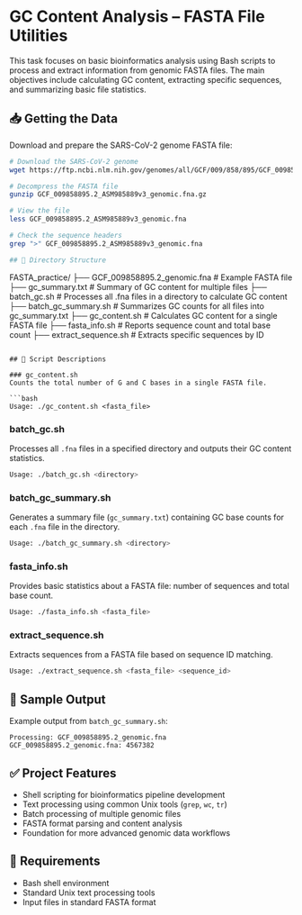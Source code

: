 # GC Content Analysis – FASTA File Utilities

This task focuses on basic bioinformatics analysis using Bash scripts to process and extract information from genomic FASTA files. The main objectives include calculating GC content, extracting specific sequences, and summarizing basic file statistics.

## 📥 Getting the Data

Download and prepare the SARS-CoV-2 genome FASTA file:

```bash
# Download the SARS-CoV-2 genome
wget https://ftp.ncbi.nlm.nih.gov/genomes/all/GCF/009/858/895/GCF_009858895.2_ASM985889v3/GCF_009858895.2_ASM985889v3_genomic.fna.gz

# Decompress the FASTA file
gunzip GCF_009858895.2_ASM985889v3_genomic.fna.gz

# View the file
less GCF_009858895.2_ASM985889v3_genomic.fna

# Check the sequence headers
grep ">" GCF_009858895.2_ASM985889v3_genomic.fna

## 📁 Directory Structure

```
FASTA_practice/
├── GCF_009858895.2_genomic.fna  # Example FASTA file
├── gc_summary.txt               # Summary of GC content for multiple files
├── batch_gc.sh                  # Processes all .fna files in a directory to calculate GC content
├── batch_gc_summary.sh          # Summarizes GC counts for all files into gc_summary.txt
├── gc_content.sh                # Calculates GC content for a single FASTA file
├── fasta_info.sh                # Reports sequence count and total base count
├── extract_sequence.sh          # Extracts specific sequences by ID
```

## 🧪 Script Descriptions

### gc_content.sh
Counts the total number of G and C bases in a single FASTA file.

```bash
Usage: ./gc_content.sh <fasta_file>
```

### batch_gc.sh
Processes all `.fna` files in a specified directory and outputs their GC content statistics.

```bash
Usage: ./batch_gc.sh <directory>
```

### batch_gc_summary.sh
Generates a summary file (`gc_summary.txt`) containing GC base counts for each `.fna` file in the directory.

```bash
Usage: ./batch_gc_summary.sh <directory>
```

### fasta_info.sh
Provides basic statistics about a FASTA file: number of sequences and total base count.

```bash
Usage: ./fasta_info.sh <fasta_file>
```

### extract_sequence.sh
Extracts sequences from a FASTA file based on sequence ID matching.

```bash
Usage: ./extract_sequence.sh <fasta_file> <sequence_id>
```

## 🧬 Sample Output

Example output from `batch_gc_summary.sh`:

```
Processing: GCF_009858895.2_genomic.fna
GCF_009858895.2_genomic.fna: 4567382
```

## ✅ Project Features

* Shell scripting for bioinformatics pipeline development
* Text processing using common Unix tools (`grep`, `wc`, `tr`)
* Batch processing of multiple genomic files
* FASTA format parsing and content analysis
* Foundation for more advanced genomic data workflows

## 🔧 Requirements

* Bash shell environment
* Standard Unix text processing tools
* Input files in standard FASTA format
